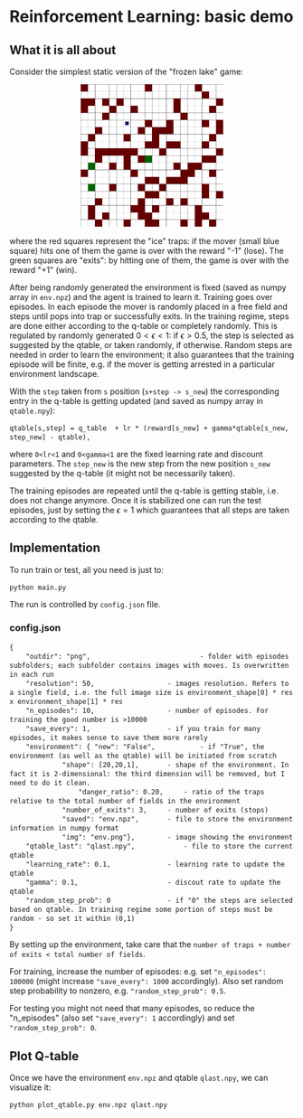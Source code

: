 # Reinforcement Learning: basic demo

## What it is all about

Consider the simplest static version of the "frozen lake" game:

<p align="center">
  <img src="png/000000/0000.png" width=50% />
</p>

where the red squares represent the "ice" traps: if the mover (small blue square) hits one of them the game is over with the reward "-1" (lose). The green squares are "exits": by hitting one of them, the game is over with the reward "+1" (win). 

After being randomly generated the environment is fixed (saved as numpy array in `env.npz`) and the agent is trained to learn it. Training goes over episodes. In each episode the mover is randomly placed in a free field and steps until pops into trap or successfully exits. In the training regime, steps are done either according to the q-table or completely randomly. This is regulated by randomly generated $0<\epsilon<1$: if $\epsilon>0.5$, the step is selected as suggested by the qtable, or taken randomly, if otherwise. Random steps are needed in order to learn the environment; it also guarantees that the training episode will be finite, e.g. if the mover is getting arrested in a particular environment landscape.

With the `step` taken from `s` position (`s+step -> s_new`) the corresponding entry in the q-table is getting updated (and saved as numpy array in `qtable.npy`):
```
qtable[s,step] = q_table  + lr * (reward[s_new] + gamma*qtable[s_new, step_new] - qtable), 
```
where `0<lr<1` and `0<gamma<1`  are the fixed learning rate and discount parameters.  The `step_new` is the new step from the new position `s_new` suggested by the q-table (it might not be necessarily taken).

The training episodes are repeated until the q-table is getting stable, i.e. does not change anymore. Once it is stabilized one can run the test episodes, just by setting the $\epsilon=1$  which guarantees that all steps are taken according to the qtable.



## Implementation

To run train or test, all you need is just to:
```
python main.py
```
The run is controlled by `config.json` file.

### config.json

```
{
    "outdir": "png",                           - folder with episodes subfolders; each subfolder contains images with moves. Is overwritten in each run
    "resolution": 50,			       - images resolution. Refers to a single field, i.e. the full image size is environment_shape[0] * res x environment_shape[1] * res 
    "n_episodes": 10,			       - number of episodes. For training the good number is >10000
    "save_every": 1,			       - if you train for many episodes, it makes sense to save them more rarely
    "environment": { "new": "False",	       - if "True", the environment (as well as the qtable) will be initiated from scratch 
		     "shape": [20,20,1],       - shape of the environment. In fact it is 2-dimensional: the third dimension will be removed, but I need to do it clean.
         	     "danger_ratio": 0.20,     - ratio of the traps relative to the total number of fields in the environment
		     "number_of_exits": 3,     - number of exits (stops)
		     "saved": "env.npz",       - file to store the environment information in numpy format
		     "img": "env.png"},	       - image showing the environment
    "qtable_last": "qlast.npy",		       - file to store the current qtable
    "learning_rate": 0.1,		       - learning rate to update the qtable
    "gamma": 0.1,    			       - discout rate to update the qtable
    "random_step_prob": 0		       - if "0" the steps are selected based on qtable. In training regime some portion of steps must be random - so set it within (0,1) 
}
```

By setting up the environment, take care that the `number of traps + number of exits < total number of fields`.

For training, increase the number of episodes: e.g. set `"n_episodes": 100000` (might increase `"save_every": 1000` accordingly). Also set random step probability to nonzero, e.g. `"random_step_prob": 0.5`.

For testing you might not need that many episodes, so reduce the "n_episodes" (also set `"save_every": 1` accordingly) and set `"random_step_prob": 0`.


## Plot Q-table

Once we have the environment `env.npz` and qtable `qlast.npy`, we can visualize it:
```
python plot_qtable.py env.npz qlast.npy

```



